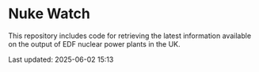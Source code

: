 # Nuke Watch

This repository includes code for retrieving the latest information available on the output of EDF nuclear power plants in the UK.

Last updated: 2025-06-02 15:13